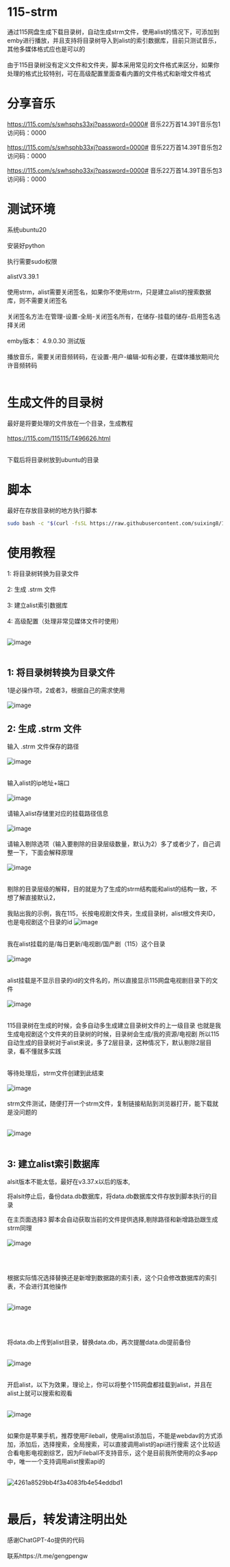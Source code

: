 # 115-strm
通过115网盘生成下载目录树，自动生成strm文件，使用alist的情况下，可添加到emby进行播放，并且支持将目录树导入到alist的索引数据库，目前只测试音乐，其他多媒体格式应也是可以的<br><br>
由于115目录树没有定义文件和文件夹，脚本采用常见的文件格式来区分，如果你处理的格式比较特别，可在高级配置里面查看内置的文件格式和新增文件格式
# 分享音乐
https://115.com/s/swhsphs33xj?password=0000#
音乐22万首14.39T音乐包1
访问码：0000

https://115.com/s/swhsphb33xj?password=0000#
音乐22万首14.39T音乐包2
访问码：0000

https://115.com/s/swhspho33xj?password=0000#
音乐22万首14.39T音乐包3
访问码：0000


# 测试环境
系统ubuntu20<br><br>
安装好python<br><br>
执行需要sudo权限<br><br>
alistV3.39.1<br><br>
使用strm，alist需要关闭签名，如果你不使用strm，只是建立alist的搜索数据库，则不需要关闭签名<br><br>
关闭签名方法:在管理-设置-全局-关闭签名所有，在储存-挂载的储存-启用签名选择关闭<br><br>
emby版本： 4.9.0.30 测试版<br><br>
播放音乐，需要关闭音频转码，在设置-用户-编辑-如有必要，在媒体播放期间允许音频转码 <br><br>
# 生成文件的目录树
最好是将要处理的文件放在一个目录，生成教程<br><br>
https://115.com/115115/T496626.html<br><br>

下载后将目录树放到ubuntu的目录
# 脚本
最好在存放目录树的地方执行脚本
```bash
sudo bash -c "$(curl -fsSL https://raw.githubusercontent.com/suixing8/115-strm/main/115-strm.sh)"
```
# 使用教程

1: 将目录树转换为目录文件<br><br>
2: 生成 .strm 文件<br><br>
3: 建立alist索引数据库<br><br>
4: 高级配置（处理非常见媒体文件时使用）<br><br>


![image](https://github.com/user-attachments/assets/d2f203ae-ba6d-4bec-a339-f142d2b28b86)
<br><br>
## 1: 将目录树转换为目录文件
1是必操作项，2或者3，根据自己的需求使用<br><br>
![image](https://github.com/user-attachments/assets/caf4a831-36ae-4660-a754-31110ffa95e2)

## 2: 生成 .strm 文件
输入 .strm 文件保存的路径<br><br>
![image](https://github.com/user-attachments/assets/e3a53987-e1db-45c3-930a-5c9f54847972)<br><br>

输入alist的ip地址+端口<br><br>
![image](https://github.com/user-attachments/assets/86c8cb82-c4ee-4fcb-893a-33ad43d4814e)<br><br>
请输入alist存储里对应的挂载路径信息<br><br>
![image](https://github.com/user-attachments/assets/045fb0d8-68ab-4c01-b296-af8355b15a98)<br><br>
请输入剔除选项（输入要剔除的目录层级数量，默认为2）多了或者少了，自己调整一下，下面会解释原理<br><br>
![image](https://github.com/user-attachments/assets/2604da02-0782-4853-a8e3-fd97d88033ce)<br><br>

剔除的目录层级的解释，目的就是为了生成的strm结构能和alist的结构一致，不想了解直接默认2，<br><br>
我贴出我的示例，我在115，长按电视剧文件夹，生成目录树，alist根文件夹ID，也是电视剧这个目录的id
![image](https://github.com/user-attachments/assets/7238a63c-f17b-475a-97c1-baaafa6ec20f)<br><br>

我在alist挂载的是/每日更新/电视剧/国产剧（115）这个目录<br><br>
![image](https://github.com/user-attachments/assets/0b951ba5-9a1c-45f2-94bc-34e61b5a351c)<br><br>

alist挂载是不显示目录的id的文件名的，所以直接显示115网盘电视剧目录下的文件<br><br>
![image](https://github.com/user-attachments/assets/2480984a-95ec-4eb6-87d1-96c343ee61c4)<br><br>


115目录树在生成的时候，会多自动多生成建立目录树文件的上一级目录
也就是我生成电视剧这个文件夹的目录树的时候，目录树会生成/我的资源/电视剧
所以115自动生成的目录树对于alist来说，多了2层目录，这种情况下，默认剔除2层目录，看不懂就多实践<br><br>

等待处理后，strm文件创建到此结束<br><br>
![image](https://github.com/user-attachments/assets/33688331-776d-4e6c-99e7-877498cb51cd)<br><br>
strm文件测试，随便打开一个strm文件，复制链接粘贴到浏览器打开，能下载就是没问题的<br><br>

![image](https://github.com/user-attachments/assets/dd9a8fd0-9b0e-4c75-ad6e-d217d27e4fc9)<br><br>


## 3: 建立alist索引数据库

alsit版本不能太低，最好在v3.37.x以后的版本,

将alsit停止后，备份data.db数据库，将data.db数据库文件存放到脚本执行的目录

在主页面选择3
脚本会自动获取当前的文件提供选择,剔除路径和新增路劲跟生成strm同理<br><br>
![image](https://github.com/user-attachments/assets/4db9147f-c17d-4911-9e0d-970813751e79)

<br><br>

根据实际情况选择替换还是新增到数据路的索引表，这个只会修改数据库的索引表，不会进行其他操作<br><br>

![image](https://github.com/user-attachments/assets/fe790ea3-9ea2-497d-b925-d93752e1e08f)


<br><br>

将data.db上传到alist目录，替换data.db，再次提醒data.db提前备份<br><br>

![image](https://github.com/user-attachments/assets/47a876cb-9686-406a-a0fc-848488be1de7)<br><br>


开启alist，以下为效果，理论上，你可以将整个115网盘都挂载到alist，并且在alist上就可以搜索和观看<br><br>

![image](https://github.com/user-attachments/assets/a38c96e5-f4fb-4790-9da9-b422bab1d5ee)<br><br>


如果你是苹果手机，推荐使用Fileball，使用alist添加后，不能是webdav的方式添加，添加后，选择搜索，全局搜索，可以直接调用alist的api进行搜索
这个比较适合看电影电视剧综艺，因为Fileball不支持音乐，这个是目前我所使用的众多app中，唯一一个支持调用alist搜索api的<br><br>

![4261a8529bb4f3a4083fb4e54eddbd1](https://github.com/user-attachments/assets/9d4f8d0e-51aa-40ae-9f2a-94200ac96aa9)<br><br>


# 最后，转发请注明出处
感谢ChatGPT-4o提供的代码<br><br>
联系https://t.me/gengpengw




